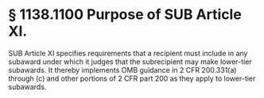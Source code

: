 # § 1138.1100   Purpose of SUB Article XI.

SUB Article XI specifies requirements that a recipient must include in any subaward under which it judges that the subrecipient may make lower-tier subawards. It thereby implements OMB guidance in 2 CFR 200.331(a) through (c) and other portions of 2 CFR part 200 as they apply to lower-tier subawards.




